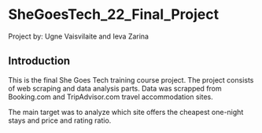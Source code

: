 # SheGoesTech_22_Final_Project

Project by: Ugne Vaisvilaite and Ieva Zarina

## Introduction

This is the final She Goes Tech training course project. The project consists of web scraping and data analysis parts. Data was scrapped from Booking.com and TripAdvisor.com travel accommodation sites.

The main target was to analyze which site offers the cheapest one-night stays and price and rating ratio.